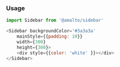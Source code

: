### Usage

```typescript
import Sidebar from '@amalto/sidebar'
```

```javascript
<Sidebar backgroundColor='#3a3a3a'
    mainStyle={{padding: 10}}
    width={300}
    height={300}>
    <div style={{color: 'white' }}></div>
</Sidebar>
```